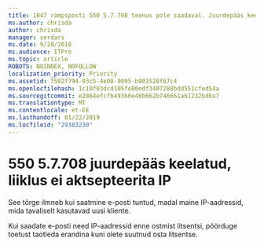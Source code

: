 ```yaml
---
title: 1047 rämpsposti 550 5.7.708 teenus pole saadaval. Juurdepääs keelatud, ei aktsepteerita IP liikluse
ms.author: chrisda
author: chrisda
manager: serdars
ms.date: 9/28/2018
ms.audience: ITPro
ms.topic: article
ROBOTS: NOINDEX, NOFOLLOW
localization_priority: Priority
ms.assetid: f502f794-03c5-4e08-9095-b801528f67c4
ms.openlocfilehash: 1c10f03dcd105fe80edf3407288bdd551cfed54a
ms.sourcegitcommit: e2864efcfb493b6e46b662b746661a61232bdba7
ms.translationtype: MT
ms.contentlocale: et-EE
ms.lasthandoff: 01/22/2019
ms.locfileid: "29383230"
---
```

# <a name="550-57708-access-denied-traffic-not-accepted-from-this-ip"></a>550 5.7.708 juurdepääs keelatud, liiklus ei aktsepteerita IP

See tõrge ilmneb kui saatmine e-posti tuntud, madal maine IP-aadressid, mida tavaliselt kasutavad uusi kliente.
  
Kui saadate e-posti need IP-aadressid enne ostmist litsentsi, pöörduge toetust taotleda erandina kuni olete suutnud osta litsentse.
  

